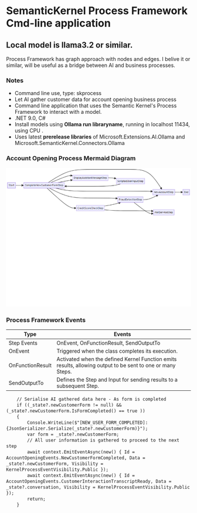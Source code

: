 # SemanticKernel Process Framework Cmd-line application 
## Local model is llama3.2 or similar. 


Process Framework has graph approach with nodes and edges.
I belive it or similar, will be useful as a bridge between AI and business processes.

### Notes
- Command line use, type: skprocess
- Let AI gather customer data for account opening business process
- Command line application that uses the Semantic Kernel's Process Framework to interact with a model.
- .NET 9.0,  C#  
- Install models using **Ollama run libraryname**, running in localhost 11434, using CPU .
- Uses latest **prerelease libraries** of Microsoft.Extensions.AI.Ollama and Microsoft.SemanticKernel.Connectors.Ollama


### Account Opening Process Mermaid Diagram


![Account Opening Process](https://github.com/ristoikonen/Zipper/blob/master/AccountOpeningProcess.png?raw=true)


 
### Process Framework Events
| Type | Events |
| -------- | ------- |
| Step Events | OnEvent, OnFunctionResult, SendOutputTo | 
| OnEvent | Triggered when the class completes its execution. |
| OnFunctionResult | Activated when the defined Kernel Function emits results, allowing output to be sent to one or many Steps. |
| SendOutputTo | Defines the Step and Input for sending results to a subsequent Step. |



        // Serialise AI gathered data here - As form is completed
        if ((_state?.newCustomerForm != null) && (_state?.newCustomerForm.IsFormCompleted() == true ))
        {
            Console.WriteLine($"[NEW_USER_FORM_COMPLETED]: {JsonSerializer.Serialize(_state?.newCustomerForm)}");
            var form = _state?.newCustomerForm;
            // All user information is gathered to proceed to the next step
            await context.EmitEventAsync(new() { Id = AccountOpeningEvents.NewCustomerFormCompleted, Data = _state?.newCustomerForm, Visibility = KernelProcessEventVisibility.Public });
            await context.EmitEventAsync(new() { Id = AccountOpeningEvents.CustomerInteractionTranscriptReady, Data = _state?.conversation, Visibility = KernelProcessEventVisibility.Public });
            return;
        }

